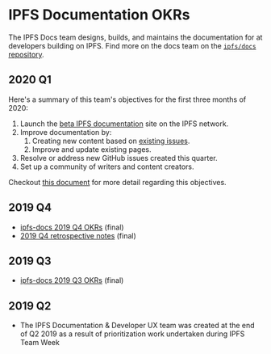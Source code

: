 # IPFS Documentation OKRs

The IPFS Docs team designs, builds, and maintains the documentation for at developers building on IPFS. Find more on the docs team on the [`ipfs/docs` repository](https://github.com/ipfs/docs).

## 2020 Q1

Here's a summary of this team's objectives for the first three months of 2020:

1. Launch the [beta IPFS documentation](https://docs-beta.ipfs.io/) site on the IPFS network.
2. Improve documentation by:
   1. Creating new content based on [existing issues](https://github.com/ipfs/docs/issues).
   2. Improve and update existing pages.
3. Resolve or address new GitHub issues created this quarter.
4. Set up a community of writers and content creators.

Checkout [this document](https://hackmd.io/LaQbSAIcSn-wm-jBEDX3FA) for more detail regarding this objectives.

## 2019 Q4

- [ipfs-docs 2019 Q4 OKRs](https://docs.google.com/spreadsheets/d/1VeyiLvBdX_PrP394kU_lwkQZxfNwqMVX1f7K4ursSPM/edit#gid=1841105909) (final)
- [2019 Q4 retrospective notes](https://hackmd.io/EaKrgUpWTemmdqTppgN8XQ) (final)

## 2019 Q3

- [ipfs-docs 2019 Q3 OKRs](https://docs.google.com/spreadsheets/d/1AiNUL7vK5Jp8aa839UaMaI_AlBU5r6Bor-A40179I2A/edit#gid=1841105909) (final)

## 2019 Q2

- The IPFS Documentation & Developer UX team was created at the end of Q2 2019 as a result of prioritization work undertaken during IPFS Team Week
